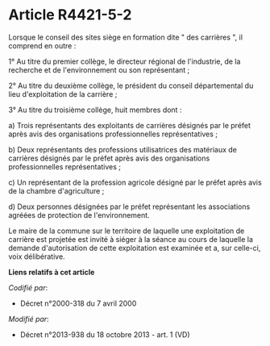 # Article R4421-5-2

Lorsque le conseil des sites siège en formation dite " des carrières ", il comprend en outre : 

1° Au titre du premier collège, le directeur régional de l'industrie, de la recherche et de l'environnement ou son
représentant ; 

2° Au titre du deuxième collège, le président du conseil départemental du lieu d'exploitation de la carrière ; 

3° Au titre du troisième collège, huit membres dont : 

a) Trois représentants des exploitants de carrières désignés par le préfet après avis des organisations professionnelles
représentatives ; 

b) Deux représentants des professions utilisatrices des matériaux de carrières désignés par le préfet après avis des
organisations professionnelles représentatives ; 

c) Un représentant de la profession agricole désigné par le préfet après avis de la chambre d'agriculture ; 

d) Deux personnes désignées par le préfet représentant les associations agréées de protection de l'environnement. 

Le maire de la commune sur le territoire de laquelle une exploitation de carrière est projetée est invité à siéger à la
séance au cours de laquelle la demande d'autorisation de cette exploitation est examinée et a, sur celle-ci, voix
délibérative.

**Liens relatifs à cet article**

_Codifié par_:

  - Décret n°2000-318 du 7 avril 2000

_Modifié par_:

  - Décret n°2013-938 du 18 octobre 2013 - art. 1 (VD)
